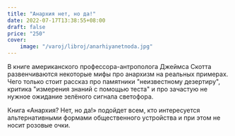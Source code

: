 ```yaml
---
title: "Анархия нет, но да!"
date: 2022-07-17T13:38:55+08:00
draft: false
price: "250"
cover:
    image: "/varoj/libroj/anarhiyanetnoda.jpg"
---
```

В книге американского профессора-антрополога Джеймса Скотта развенчиваются некоторые мифы про анархизм на реальных примерах. Чего только стоит рассказ про памятники "неизвестному дезертиру", критика "измерения знаний с помощью теста" и про зачастую не нужное ожидание зелёного сигнала светофора. 

Книга «Анархия? Нет, но да!» подойдет всем, кто интересуется альтернативными формами общественного устройства и при этом не носит розовые очки.
